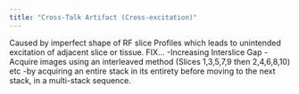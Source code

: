 ```yaml
---
title: "Cross-Talk Artifact (Cross-excitation)"
---
```

Caused by imperfect shape of RF slice Profiles which leads to unintended excitation of adjacent slice or tissue.
 FIX...
-Increasing Interslice Gap
-Acquire images using an interleaved method (Slices 1,3,5,7,9 then 2,4,6,8,10) etc
-by acquiring an entire stack in its entirety before moving to the next stack, in a multi-stack sequence.


